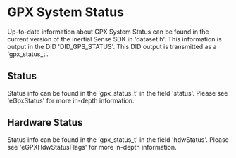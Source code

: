 # GPX System Status

Up-to-date information about GPX System Status can be found in the current version of the Inertial Sense SDK in 'dataset.h'. This information is output in the DID 'DID_GPS_STATUS'. This DID output is transmitted as a 'gpx_status_t'.

## Status

Status info can be found in the 'gpx_status_t' in the field 'status'. Please see 'eGpxStatus' for more in-depth information.

## Hardware Status

Status info can be found in the 'gpx_status_t' in the field 'hdwStatus'. Please see 'eGPXHdwStatusFlags' for more in-depth information.
